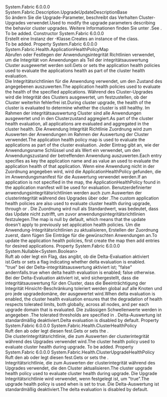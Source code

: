<Type Name="FabricUpgradeUpdateDescription" FullName="System.Fabric.Description.FabricUpgradeUpdateDescription">
  <TypeSignature Language="C#" Value="public sealed class FabricUpgradeUpdateDescription : System.Fabric.Description.UpgradeUpdateDescriptionBase" />
  <TypeSignature Language="ILAsm" Value=".class public auto ansi sealed beforefieldinit FabricUpgradeUpdateDescription extends System.Fabric.Description.UpgradeUpdateDescriptionBase" />
  <TypeSignature Language="DocId" Value="T:System.Fabric.Description.FabricUpgradeUpdateDescription" />
  <TypeSignature Language="VB.NET" Value="Public NotInheritable Class FabricUpgradeUpdateDescription&#xA;Inherits UpgradeUpdateDescriptionBase" />
  <TypeSignature Language="F#" Value="type FabricUpgradeUpdateDescription = class&#xA;    inherit UpgradeUpdateDescriptionBase" />
  <AssemblyInfo>
    <AssemblyName>System.Fabric</AssemblyName>
    <AssemblyVersion>6.0.0.0</AssemblyVersion>
  </AssemblyInfo>
  <Base>
    <BaseTypeName>System.Fabric.Description.UpgradeUpdateDescriptionBase</BaseTypeName>
  </Base>
  <Interfaces />
  <Docs>
    <summary>
      <para><span data-ttu-id="b2886-101">So ändern Sie die Upgrade-Parameter, beschreibt das Verhalten Cluster-Upgrades verwendet.</span><span class="sxs-lookup"><span data-stu-id="b2886-101">Used to modify the upgrade parameters describing the behavior cluster upgrades.</span></span>
            <span data-ttu-id="b2886-102">Weitere Informationen finden Sie unter <see cref="M:System.Fabric.FabricClient.ClusterManagementClient.UpdateFabricUpgradeAsync(System.Fabric.Description.FabricUpgradeUpdateDescription)" />.</span><span class="sxs-lookup"><span data-stu-id="b2886-102">See <see cref="M:System.Fabric.FabricClient.ClusterManagementClient.UpdateFabricUpgradeAsync(System.Fabric.Description.FabricUpgradeUpdateDescription)" />.</span></span></para>
    </summary>
    <remarks>To be added.</remarks>
  </Docs>
  <Members>
    <Member MemberName=".ctor">
      <MemberSignature Language="C#" Value="public FabricUpgradeUpdateDescription ();" />
      <MemberSignature Language="ILAsm" Value=".method public hidebysig specialname rtspecialname instance void .ctor() cil managed" />
      <MemberSignature Language="DocId" Value="M:System.Fabric.Description.FabricUpgradeUpdateDescription.#ctor" />
      <MemberSignature Language="VB.NET" Value="Public Sub New ()" />
      <MemberType>Constructor</MemberType>
      <AssemblyInfo>
        <AssemblyName>System.Fabric</AssemblyName>
        <AssemblyVersion>6.0.0.0</AssemblyVersion>
      </AssemblyInfo>
      <Parameters />
      <Docs>
        <summary>
          <para><span data-ttu-id="b2886-103">Erstellt eine Instanz der <see cref="T:System.Fabric.Description.FabricUpgradeUpdateDescription" />-Klasse.</span><span class="sxs-lookup"><span data-stu-id="b2886-103">Creates an instance of the <see cref="T:System.Fabric.Description.FabricUpgradeUpdateDescription" /> class.</span></span></para>
        </summary>
        <remarks>To be added.</remarks>
      </Docs>
    </Member>
    <Member MemberName="ApplicationHealthPolicyMap">
      <MemberSignature Language="C#" Value="public System.Fabric.Health.ApplicationHealthPolicyMap ApplicationHealthPolicyMap { get; set; }" />
      <MemberSignature Language="ILAsm" Value=".property instance class System.Fabric.Health.ApplicationHealthPolicyMap ApplicationHealthPolicyMap" />
      <MemberSignature Language="DocId" Value="P:System.Fabric.Description.FabricUpgradeUpdateDescription.ApplicationHealthPolicyMap" />
      <MemberSignature Language="VB.NET" Value="Public Property ApplicationHealthPolicyMap As ApplicationHealthPolicyMap" />
      <MemberSignature Language="F#" Value="member this.ApplicationHealthPolicyMap : System.Fabric.Health.ApplicationHealthPolicyMap with get, set" Usage="System.Fabric.Description.FabricUpgradeUpdateDescription.ApplicationHealthPolicyMap" />
      <MemberType>Property</MemberType>
      <AssemblyInfo>
        <AssemblyName>System.Fabric</AssemblyName>
        <AssemblyVersion>6.0.0.0</AssemblyVersion>
      </AssemblyInfo>
      <ReturnValue>
        <ReturnType>System.Fabric.Health.ApplicationHealthPolicyMap</ReturnType>
      </ReturnValue>
      <Docs>
        <summary>
            <span data-ttu-id="b2886-104">Abrufen oder Festlegen der Anwendungsintegrität Richtlinien verwendet, um die Integrität von Anwendungen als Teil der integritätsauswertung Cluster ausgewertet werden soll.</span><span class="sxs-lookup"><span data-stu-id="b2886-104">Gets or sets the application health policies used to evaluate the applications health as part of the cluster health evaluation.</span></span> 
            </summary>
        <value><span data-ttu-id="b2886-105">Die Integritätsrichtlinien für die Anwendung verwendet, um den Zustand des angegebenen auszuwerten.</span><span class="sxs-lookup"><span data-stu-id="b2886-105">The application health policies used to evaluate the health of the specified applications.</span></span></value>
        <remarks>
          <para>
            <span data-ttu-id="b2886-106">Während des Cluster-Upgrades wird die Integrität des Clusters ausgewertet, um festzustellen, ob der Cluster weiterhin fehlerfrei ist.</span><span class="sxs-lookup"><span data-stu-id="b2886-106">During cluster upgrade, the health of the cluster is evaluated to determine whether the cluster is still healthy.</span></span> <span data-ttu-id="b2886-107">Im Rahmen der integritätsauswertung Cluster sind alle Anwendungen ausgewertet und in den Clusterzustand aggregiert.</span><span class="sxs-lookup"><span data-stu-id="b2886-107">As part of the cluster health evaluation, all applications are evaluated and aggregated in the cluster health.</span></span>
            <span data-ttu-id="b2886-108">Die Anwendung Integrität Richtlinie Zuordnung wird zum Auswerten der Anwendungen im Rahmen der Auswertung der Cluster verwendet.</span><span class="sxs-lookup"><span data-stu-id="b2886-108">The application health policy map is used to evaluate the applications as part of the cluster evaluation.</span></span>
            </para>
          <para>
            <span data-ttu-id="b2886-109">Jeder Eintrag gibt an, wie der Anwendungsname Schlüssel und als Wert ein <see cref="T:System.Fabric.Health.ApplicationHealthPolicy" /> verwendet, um den Anwendungszustand der betreffenden Anwendung auszuwerten.</span><span class="sxs-lookup"><span data-stu-id="b2886-109">Each entry specifies as key the application name and as value an <see cref="T:System.Fabric.Health.ApplicationHealthPolicy" /> used to evaluate the application health of that application.</span></span>
            </para>
          <para>
            <span data-ttu-id="b2886-110">Wenn eine Anwendung nicht in der Zuordnung angegeben wird, wird die ApplicationHealthPolicy gefunden, die im Anwendungsmanifest für die Auswertung verwendet werden.</span><span class="sxs-lookup"><span data-stu-id="b2886-110">If an application is not specified in the map, the ApplicationHealthPolicy found in the application manifest will be used for evaluation.</span></span> </para>
          <para>
            <span data-ttu-id="b2886-111">Benutzerdefinierter anwendungsintegritätsrichtlinien werden auch zum Auswerten der clusterintegrität während des Upgrades über <see cref="M:System.Fabric.FabricClient.HealthClient.GetClusterHealthAsync(System.Fabric.Description.ClusterHealthQueryDescription,System.TimeSpan,System.Threading.CancellationToken)" /> oder <see cref="M:System.Fabric.FabricClient.HealthClient.GetClusterHealthChunkAsync(System.Fabric.Description.ClusterHealthChunkQueryDescription,System.TimeSpan,System.Threading.CancellationToken)" />.</span><span class="sxs-lookup"><span data-stu-id="b2886-111">The custom application health policies are also used to evaluate cluster health during upgrade, through <see cref="M:System.Fabric.FabricClient.HealthClient.GetClusterHealthAsync(System.Fabric.Description.ClusterHealthQueryDescription,System.TimeSpan,System.Threading.CancellationToken)" /> or <see cref="M:System.Fabric.FabricClient.HealthClient.GetClusterHealthChunkAsync(System.Fabric.Description.ClusterHealthChunkQueryDescription,System.TimeSpan,System.Threading.CancellationToken)" />.</span></span>
            </para>
          <para>
            <span data-ttu-id="b2886-112">Die Zuordnung wird null als Standardwert, was bedeutet, dass das Update nicht zutrifft, um zuvor anwendungsintegritätsrichtlinien festzulegen.</span><span class="sxs-lookup"><span data-stu-id="b2886-112">The map is null by default, which means that the update doesn't apply to previously set application health policies.</span></span>
            <span data-ttu-id="b2886-113">Um die Anwendung-Integritätsrichtlinien zu aktualisieren, Erstellen der Zuordnung zuerst, dann fügen Sie Einträge für die gewünschten Anwendungen an.</span><span class="sxs-lookup"><span data-stu-id="b2886-113">To update the application health policies, first create the map then add entries for desired applications.</span></span></para>
        </remarks>
      </Docs>
    </Member>
    <Member MemberName="EnableDeltaHealthEvaluation">
      <MemberSignature Language="C#" Value="public Nullable&lt;bool&gt; EnableDeltaHealthEvaluation { get; set; }" />
      <MemberSignature Language="ILAsm" Value=".property instance valuetype System.Nullable`1&lt;bool&gt; EnableDeltaHealthEvaluation" />
      <MemberSignature Language="DocId" Value="P:System.Fabric.Description.FabricUpgradeUpdateDescription.EnableDeltaHealthEvaluation" />
      <MemberSignature Language="VB.NET" Value="Public Property EnableDeltaHealthEvaluation As Nullable(Of Boolean)" />
      <MemberSignature Language="F#" Value="member this.EnableDeltaHealthEvaluation : Nullable&lt;bool&gt; with get, set" Usage="System.Fabric.Description.FabricUpgradeUpdateDescription.EnableDeltaHealthEvaluation" />
      <MemberType>Property</MemberType>
      <AssemblyInfo>
        <AssemblyName>System.Fabric</AssemblyName>
        <AssemblyVersion>6.0.0.0</AssemblyVersion>
      </AssemblyInfo>
      <ReturnValue>
        <ReturnType>System.Nullable&lt;System.Boolean&gt;</ReturnType>
      </ReturnValue>
      <Docs>
        <summary>
          <para><span data-ttu-id="b2886-114">Ruft ab oder legt ein Flag, das angibt, ob die Delta-Evaluation aktiviert ist.</span><span class="sxs-lookup"><span data-stu-id="b2886-114">Gets or sets a flag indicating whether delta evaluation is enabled.</span></span></para>
        </summary>
        <value>
          <para>
            <span data-ttu-id="b2886-115"><languageKeyword>"true"</languageKeyword> bei der Delta-integritätsauswertung aktiviert ist; <languageKeyword>"false"</languageKeyword> andernfalls.</span><span class="sxs-lookup"><span data-stu-id="b2886-115"><languageKeyword>true</languageKeyword> when delta health evaluation is enabled; <languageKeyword>false</languageKeyword> otherwise.</span></span></para>
        </value>
        <remarks>
          <para><span data-ttu-id="b2886-116">Bei der Delta-Evaluation aktiviert ist, wird sichergestellt, dass die integritätsauswertung für den Cluster, dass die Beeinträchtigung der Integrität Hinsicht-Beschränkung toleriert werden global auf alle Knoten und pro jede upgradedomäne, der ausgewertet wird.</span><span class="sxs-lookup"><span data-stu-id="b2886-116">When delta evaluation is enabled, the cluster health evaluation ensures that the degradation of health respects tolerated limits, both globally, across all nodes, and per each upgrade domain that is evaluated.</span></span> <span data-ttu-id="b2886-117">Die zulässigen Schwellenwerte werden in angegeben <see cref="T:System.Fabric.Health.ClusterUpgradeHealthPolicy" />.</span><span class="sxs-lookup"><span data-stu-id="b2886-117">The tolerated thresholds are specified in <see cref="T:System.Fabric.Health.ClusterUpgradeHealthPolicy" />.</span></span></para>
          <para><span data-ttu-id="b2886-118">Delta-Auswertung ist standardmäßig deaktiviert.</span><span class="sxs-lookup"><span data-stu-id="b2886-118">Delta evaluation is disabled by default.</span></span></para>
        </remarks>
      </Docs>
    </Member>
    <Member MemberName="HealthPolicy">
      <MemberSignature Language="C#" Value="public System.Fabric.Health.ClusterHealthPolicy HealthPolicy { get; set; }" />
      <MemberSignature Language="ILAsm" Value=".property instance class System.Fabric.Health.ClusterHealthPolicy HealthPolicy" />
      <MemberSignature Language="DocId" Value="P:System.Fabric.Description.FabricUpgradeUpdateDescription.HealthPolicy" />
      <MemberSignature Language="VB.NET" Value="Public Property HealthPolicy As ClusterHealthPolicy" />
      <MemberSignature Language="F#" Value="member this.HealthPolicy : System.Fabric.Health.ClusterHealthPolicy with get, set" Usage="System.Fabric.Description.FabricUpgradeUpdateDescription.HealthPolicy" />
      <MemberType>Property</MemberType>
      <AssemblyInfo>
        <AssemblyName>System.Fabric</AssemblyName>
        <AssemblyVersion>6.0.0.0</AssemblyVersion>
      </AssemblyInfo>
      <ReturnValue>
        <ReturnType>System.Fabric.Health.ClusterHealthPolicy</ReturnType>
      </ReturnValue>
      <Docs>
        <summary>
          <para><span data-ttu-id="b2886-119">Ruft den <see cref="P:System.Fabric.Description.MonitoredRollingFabricUpgradePolicyDescription.HealthPolicy" /> ab oder legt diesen fest.</span><span class="sxs-lookup"><span data-stu-id="b2886-119">Gets or sets the <see cref="P:System.Fabric.Description.MonitoredRollingFabricUpgradePolicyDescription.HealthPolicy" />.</span></span></para>
        </summary>
        <value>
          <para><span data-ttu-id="b2886-120">Die clusterintegritätsrichtlinie, die zum Auswerten der clusterintegrität während des Upgrades verwendet wird.</span><span class="sxs-lookup"><span data-stu-id="b2886-120">The cluster health policy used to evaluate cluster health during upgrade.</span></span></para>
        </value>
        <remarks>To be added.</remarks>
      </Docs>
    </Member>
    <Member MemberName="UpgradeHealthPolicy">
      <MemberSignature Language="C#" Value="public System.Fabric.Health.ClusterUpgradeHealthPolicy UpgradeHealthPolicy { get; set; }" />
      <MemberSignature Language="ILAsm" Value=".property instance class System.Fabric.Health.ClusterUpgradeHealthPolicy UpgradeHealthPolicy" />
      <MemberSignature Language="DocId" Value="P:System.Fabric.Description.FabricUpgradeUpdateDescription.UpgradeHealthPolicy" />
      <MemberSignature Language="VB.NET" Value="Public Property UpgradeHealthPolicy As ClusterUpgradeHealthPolicy" />
      <MemberSignature Language="F#" Value="member this.UpgradeHealthPolicy : System.Fabric.Health.ClusterUpgradeHealthPolicy with get, set" Usage="System.Fabric.Description.FabricUpgradeUpdateDescription.UpgradeHealthPolicy" />
      <MemberType>Property</MemberType>
      <AssemblyInfo>
        <AssemblyName>System.Fabric</AssemblyName>
        <AssemblyVersion>6.0.0.0</AssemblyVersion>
      </AssemblyInfo>
      <ReturnValue>
        <ReturnType>System.Fabric.Health.ClusterUpgradeHealthPolicy</ReturnType>
      </ReturnValue>
      <Docs>
        <summary>
          <para><span data-ttu-id="b2886-121">Ruft den <see cref="P:System.Fabric.Description.MonitoredRollingFabricUpgradePolicyDescription.UpgradeHealthPolicy" /> ab oder legt diesen fest.</span><span class="sxs-lookup"><span data-stu-id="b2886-121">Gets or sets the <see cref="P:System.Fabric.Description.MonitoredRollingFabricUpgradePolicyDescription.UpgradeHealthPolicy" />.</span></span></para>
        </summary>
        <value>
          <para><span data-ttu-id="b2886-122">Integritätsrichtlinie, die zum Auswerten der clusterintegrität während des Upgrades verwendet, die den Cluster aktualisieren.</span><span class="sxs-lookup"><span data-stu-id="b2886-122">The cluster upgrade health policy used to evaluate cluster health during upgrade.</span></span></para>
        </value>
        <remarks>
          <para>
            <span data-ttu-id="b2886-123">Die Upgrade Integritätsrichtlinie wird verwendet, wenn <see cref="P:System.Fabric.Description.FabricUpgradeUpdateDescription.EnableDeltaHealthEvaluation" /> festgelegt ist, um <languageKeyword>"true"</languageKeyword>.</span><span class="sxs-lookup"><span data-stu-id="b2886-123">The upgrade health policy is used when <see cref="P:System.Fabric.Description.FabricUpgradeUpdateDescription.EnableDeltaHealthEvaluation" /> is set to <languageKeyword>true</languageKeyword>.</span></span> <span data-ttu-id="b2886-124">Die Delta-Auswertung ist standardmäßig deaktiviert.</span><span class="sxs-lookup"><span data-stu-id="b2886-124">The delta evaluation is disabled by default.</span></span>
            </para>
        </remarks>
      </Docs>
    </Member>
  </Members>
</Type>